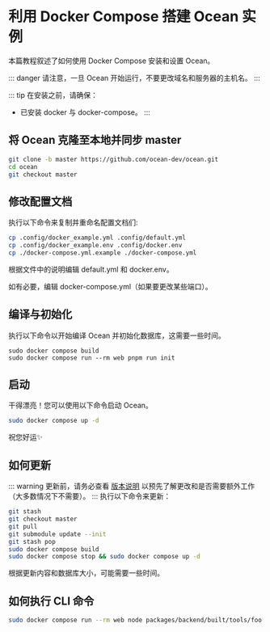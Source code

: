 利用 Docker Compose 搭建 Ocean 实例
================================================================

本篇教程叙述了如何使用 Docker Compose 安装和设置 Ocean。

::: danger
请注意，一旦 Ocean 开始运行，不要更改域名和服务器的主机名。
:::

::: tip 在安装之前，请确保：
- 已安装 docker 与 docker-compose。
:::

将 Ocean 克隆至本地并同步 master
----------------------------------------------------------------
```sh
git clone -b master https://github.com/ocean-dev/ocean.git
cd ocean
git checkout master
```

修改配置文档
----------------------------------------------------------------
执行以下命令来复制并重命名配置文档们:

```sh
cp .config/docker_example.yml .config/default.yml
cp .config/docker_example.env .config/docker.env
cp ./docker-compose.yml.example ./docker-compose.yml
```

根据文件中的说明编辑 default.yml 和 docker.env。

如有必要，编辑 docker-compose.yml（如果要更改某些端口）。

编译与初始化
----------------------------------------------------------------
执行以下命令以开始编译 Ocean 并初始化数据库，这需要一些时间。

``` shell
sudo docker compose build
sudo docker compose run --rm web pnpm run init
```

启动
----------------------------------------------------------------
干得漂亮！您可以使用以下命令启动 Ocean。


```sh
sudo docker compose up -d
```

祝您好运✨

如何更新
----------------------------------------------------------------
::: warning
更新前，请务必查看 [版本说明](https://github.com/ocean-dev/ocean/blob/master/CHANGELOG.md) 以预先了解更改和是否需要额外工作（大多数情况下不需要）。
:::
执行以下命令来更新：

```sh
git stash
git checkout master
git pull
git submodule update --init
git stash pop
sudo docker compose build
sudo docker compose stop && sudo docker compose up -d
```

根据更新内容和数据库大小，可能需要一些时间。

如何执行 CLI 命令
----------------------------------------------------------------
```sh
sudo docker compose run --rm web node packages/backend/built/tools/foo bar
```
